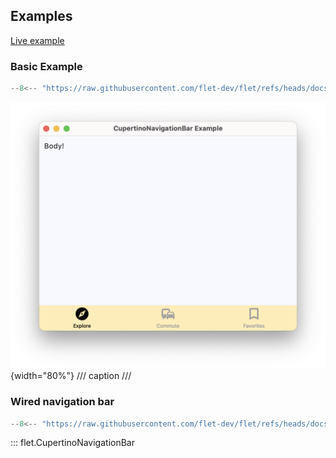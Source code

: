 ## Examples

[Live example](https://flet-controls-gallery.fly.dev/navigation/cupertinonavigationbar)

### Basic Example

```python
--8<-- "https://raw.githubusercontent.com/flet-dev/flet/refs/heads/docs/sdk/python/examples/controls/cupertino-navigation-bar/basic.py"
```

![basic](https://raw.githubusercontent.com/flet-dev/flet/docs/sdk/python/examples/controls/cupertino-navigation-bar/media/basic.png){width="80%"}
/// caption
///

### Wired navigation bar

```python
--8<-- "https://raw.githubusercontent.com/flet-dev/flet/refs/heads/docs/sdk/python/examples/controls/cupertino-navigation-bar/wired.py"
```

::: flet.CupertinoNavigationBar
